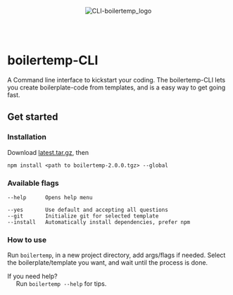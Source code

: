 <p align="Center">
  <img src="https://i.ibb.co/fMvzf9B/Asset-3-3x.png" alt="CLI-boilertemp_logo" border="0" />
<p/>
<br/>
<br/>

# boilertemp-CLI
A Command line interface to kickstart your coding. The boilertemp-CLI lets you create boilerplate-code from templates, and is a easy way to get going fast.

## Get started

### Installation
Download [latest.tar.gz](https://github.com/JesperBry/boilertemp-CLI/releases), then
```
npm install <path to boilertemp-2.0.0.tgz> --global
```

### Available flags

```
--help      Opens help menu

--yes       Use default and accepting all questions
--git       Initialize git for selected template
--install   Automatically install dependencies, prefer npm
```

### How to use
Run ```boilertemp```, in a new project directory, add args/flags if needed. 
Select the boilerplate/template you want, and wait until the process is done. 

If you need help?
  <br/> &nbsp;&nbsp;&nbsp;&nbsp; Run ```boilertemp --help``` for tips.

<!-- <br/>
<p> 
  <img src="https://i.ibb.co/jMYv16K/Merknad-2019-12-11-231214.png" alt="CLI_process" border="0" />
  <img src="https://i.ibb.co/K0BZnqg/Merknad-2019-12-11-2312133.png" alt="CLI-in_use" border="0" />
</p>
-->
